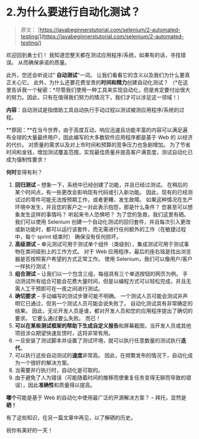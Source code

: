 # 2.为什么要进行自动化测试？

> 原文： [https://javabeginnerstutorial.com/selenium/2-automated-testing/](https://javabeginnerstutorial.com/selenium/2-automated-testing/)

欢迎回到勇士们！ 我知道您整天都在测试应用程序/系统，如果有的话，寻找错误。 从而确保承诺的质量。

此外，您还会听说过“ **自动测试**”一词。 让我们看看它的含义以及我们为什么要真正关心它。 此外，为什么还要花费宝贵的**时间和精力**创建自动化测试？ （*在这里告诉我一个秘密：*尽管我们使用一种工具来实现自动化，但是肯定要付出很大的努力。因此，只有在值得我们努力的情况下，我们才可以涉足这一领域！）

**内容**：自动测试是指借助工具自动执行手动过程以测试被测应用程序/系统的过程。

**原因：**在当今世界，由于高度互动，响应迅速且功能丰富的内容可以满足遍布全球的大量最终用户，因此编写的大多数软件应用程序都是基于 Web 的 以经济的代价。 对质量的需求以及对上市时间和预算的竞争压力也急剧增加。 为了节省时间和金钱，增加测试覆盖范围，实现最佳质量并提高客户满意度，测试自动化已成为强制性要求！

**何时**变得有利？

1.  **回归测试** – 想象一下，系统中已经创建了功能，并且已经过测试。 在稍后的某个时间点，有一些更改会影响现有代码或引入新功能。 因此，现有的已经测试过的零件可能无法按预期工作，或者更糟，发生故障。 如果这种情况在生产环境中发生，并且您的客户之一对此表示抱怨，那是什么条件？ 您甚至可以想象发生这样的事情吗？ 听起来令人恐惧吧？ 为了您的急救，我们这里有硒。 我们可以使用 Selenium 创建一个自动化测试的回归套件，并且每次引入更改或新功能时，都可以运行该套件，而无需进行任何额外的工作（在敏捷过程中，每个 sprint 结束时） 确保没有任何损坏。
2.  **高级测试** – 单元测试可用于测试单个组件（类级别），集成测试可用于测试事物在类间级别上的工作方式。 对于 Web 应用程序，最后的座右铭是找出浏览器是否按照客户希望的方式正常工作。 使用 Selenium，我们可以像用户/客户一样执行测试！
3.  **组合测试** – 让我们以一个包含三组，每组具有三个单选按钮的网页为例。 手动测试所有组合可能会花费大量时间，但是以编程方式可以轻松完成，并且无需人工干预即可在一夜之间进行测试。
4.  **确切要求** – 手动编写的测试步骤可能不明确。 一个测试人员可能会测试并声明它已通过，但另一个测试人员可能会说失败了。 自动化测试具有非常确定的结果。 因此，无论开发人员是谁，都对开发人员和您的应用程序提出了确切的要求。 它要么通过要么失败。 而已！
5.  **可以在某些测试框架的帮助下生成自定义报告**和屏幕截图，当开发人员或其他项目涉众期望快速反馈时，这将非常有用。
6.  一旦安装了测试脚本并设置了测试环境，就可以执行任意数量的测试执行**迭代**。
7.  可以执行这些自动测试的**速度**非常高。 因此，在频繁发布的情况下，自动化成为一个很好的解决方案。
8.  当需要并行执行时，自动化是可取的。
9.  由于避免了人为错误（可能随着时间的推移而使重复任务变得无聊而导致的错误），因此**准确性**和质量得以提高。

**哪个**可能是基于 Web 的自动化中使用最广泛的开源解决方案？ – 拜托，显然是**硒！**

有了这些知识，在另一篇文章中再见，以了解硒的历史。

祝你有美好的一天！

